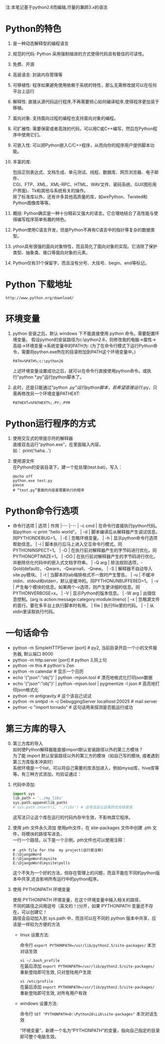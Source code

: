 ﻿
注:本笔记基于python2.6而编辑,尽量的兼顾3.x的语法


# Python的特色
1. 是一种动态解释型的编程语言
2. 规范的代码: Python 采用强制缩进的方式使得代码具有极佳的可读性。
3. 免费、开源
4. 高层语言: 封装内存管理等
5. 可移植性: 程序如果避免使用依赖于系统的特性，那么无需修改就可以在任何平台上运行
6. 解释性: 直接从源代码运行程序,不再需要担心如何编译程序,使得程序更加易于移植。
7. 面向对象: 支持面向过程的编程也支持面向对象的编程。
8. 可扩展性: 需要保密或者高效的代码，可以用C或C++编写，然后在Python程序中使用它们。
9. 可嵌入性: 可以把Python嵌入C/C++程序，从而向你的程序用户提供脚本功能。
10. 丰富的库: 

    包括正则表达式、文档生成、单元测试、线程、数据库、网页浏览器、电子邮件、  
    CGI、FTP、XML、XML-RPC、HTML、WAV文件、密码系统、GUI(图形用户界面)、Tk和其他与系统有关的操作。  
    除了标准库以外，还有许多其他高质量的库，如wxPython、Twisted和Python图像库等等。  

11. 概括: Python确实是一种十分精彩又强大的语言。它合理地结合了高性能与使得编写程序简单有趣的特色。
12. Python使用C语言开发，但是Python不再有C语言中的指针等复杂的数据类型。
13. ython具有很强的面向对象特性，而且简化了面向对象的实现。它消除了保护类型、抽象类、接口等面向对象的元素。
14. Python仅有31个保留字，而且没有分号、大括号、begin、end等标记。


# Python 下载地址

    http://www.python.org/download/


# 环境变量
1. python 安装之后，默认 windows 下不能直接使用 python 命令。需要配置环境变量。
   假设python的安装路径为c:\python2.6，则修改我的电脑->属性->高级->环境变量->系统变量中的PATH为:
   (为了在命令行模式下运行Python命令，需要将python.exe所在的目录附加到PATH这个环境变量中。)

   `PATH=%PATH%;c:\python26`

   上述环境变量设置成功之后，就可以在命令行直接使用python命令。或执行"python *.py"运行python脚本了。

2. 此时，还是只能通过"python *.py"运行python脚本，若希望直接运行*.py，只需再修改另一个环境变量PATHEXT:

   `PATHEXT=%PATHEXT%;.PY;.PYM`


# Python运行程序的方式
1. 使用交互式的带提示符的解释器  
    直接双击运行“python.exe”，在里面输入内容，  
    如： print('haha...')

2. 使用源文件  
    在Python的安装目录下，建一个批处理(test.bat)，写入：  
    ```shell script
    @echo off
    python.exe test.py
    pause
    # “test.py”里面的内容是需要执行的程序
    ```


# Python命令行选项

- 命令行选项
    | 选项    | 作用
    |---     |---
    | -c cmd |  在命令行直接执行python代码。如python -c print "hello world"。
    | -d     |  脚本编译后从解释器产生调试信息。同PYTHONDEBUG=1。
    | -E     |  忽略环境变量。
    | -h     |  显示python命令行选项帮助信息。
    | -i     |  脚本执行后马上进入交互命令行模式。同PYTHONINSPECT=1。
    | -O     |  在执行前对解释器产生的字节码进行优化。同 PYTHONOPTIMIZE=1。
    | -OO    |  在执行前对解释器产生的字节码进行优化，并删除优化代码中的嵌入式文档字符串。
    | -Q arg |  除法规则选项，-Qold(default)，-Qwarn，-Qwarnall，-Qnew。
    | -S     |  解释器不自动导入site.py模块。
    | -t     |  当脚本的tab缩排格式不一致时产生警告。
    | -u     |  不缓冲stdin、stdout和stderr，默认是缓冲的。同PYTHONUNBUFFERED=1。
    | -v     |  产生每个模块的信息。如果两个-v选项，则产生更详细的信息。同PYTHONVERBOSE=x。
    | -V     |  显示Python的版本信息。
    | -W arg |  出错信息控制。(arg is action:message:category:module:lineno)
    | -x     |  忽略源文件的首行。要在多平台上执行脚本时有用。
    | file   |  执行file里的代码。
    | -      |  从stdin里读取执行代码。


# 一句话命令
- python -m SimpleHTTPServer [port]  # py2, 当前目录开启一个小的文件服务器, 默认端口 8000
- python -m http.server [port]  # python 3,同上句
- python -m this               # python's Zen
- python -m calendar           # 显示一个日历
- echo '{"json":"obj"}' | python -mjson.tool  # 漂亮地格式化打印json数据
- echo '{"json":"obj"}' | python -mjson.tool | pygmentize -l json # 高亮地打印json格式化
- python -m antigravity       # 这个该自己试试
- python -m smtpd -n -c DebuggingServer localhost:20025  # mail server
- python -c "import tornado"  # 这句话用来探测是否能运行成功


# 第三方库的导入
0. 第三方库的导入  
    如何使Python解释器能直接import默认安装路径以外的第三方模块？  
    为了能 import 默认安装路径以外的第三方的模块（如自己写的模块, 或者遇到第三方库版本冲突时）  
    系统环境是一个list，可以将自己需要的库添加进入，例如mysql库，hive库等等。有三种方式添加，均验证通过：  

1. 代码中添加:
    ```python
    import sys
    lib_path = '../my_libs'
    sys.path.append(lib_path)
    # sys.path.insert(1, './libs') # 这写法会让这库的优先级更高
    ```
    这写法只让这个库在运行的代码内存中生效，不影响其它程序。

2. 使用 pth 文件永久添加
    使用pth文件，在 site-packages 文件中创建 .pth 文件，将模块的路径写进去，  
    一行一个路径，以下是一个示例，pth文件也可以使用注释：  
    ```plaintext
    # .pth file for the  my project(这行是注释)
    E:\DjangoWord
    E:\DjangoWord\mysite
    E:\DjangoWord\mysite\polls
    ```
    这个不失为一个好的方法，但存在管理上的问题，而且不能在不同的python版本中共享,还会影响所有运行中的python程序。

3. 使用 PYTHONPATH 环境变量

    使用 PYTHONPATH 环境变量，在这个环境变量中输入相关的路径，  
    不同的路径之间用逗号（英文的！)分开，如果 PYTHONPATH 变量还不存在，可以创建它！  
    路径会自动加入到 sys.path 中，而且可以在不同的 python 版本中共享，应该是一样较为方便的方法  

    - linux 设置方法:

        命令行  `export PYTHONPATH=/usr/lib/python2.5/site-packages/`  本次对话生效  

        `vi ~/.bash_profile`  
        在最后添加 `export PYTHONPATH=/usr/lib/python2.5/site-packages/`  
        重新登陆即可生效, 只对登陆用户生效  

        `vi /etc/profile`  
        在最后添加 `export PYTHONPATH=/usr/lib/python2.5/site-packages/`  
        重新登陆即可生效, 对所有用户有效  

    - windows 设置方法:

        命令行  `SET "PYTHONPATH=D:\Python26\Lib\site-packages"`  本次对话生效  

        “环境变量”，新建一个名为“PYTHONPATH”的变量，指向自己指定的目录即可整个电脑生效。  




